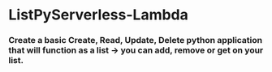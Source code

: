 # ListPyServerless-Lambda
 
### Create a basic Create, Read, Update, Delete python application that will function as a list → you can add, remove or get on your list.
